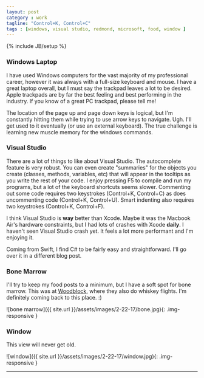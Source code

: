 ```yaml
---
layout: post
category : work
tagline: "Control+K, Control+C"
tags : [windows, visual studio, redmond, microsoft, food, window ]
---
```

{% include JB/setup %}

### Windows Laptop

I have used Windows computers for the vast majority of my professional career, however it was always with a full-size keyboard and mouse. I have a great laptop overall, but I must say the trackpad leaves a lot to be desired. Apple trackpads are by far the best feeling and best performing in the industry. If you know of a great PC trackpad, please tell me! 


The location of the page up and page down keys is logical, but I'm constantly hitting them while trying to use arrow keys to navigate. Ugh. I'll get used to it eventually (or use an external keyboard). The true challenge is learning  new muscle memory for the windows commands.


### Visual Studio

There are a lot of things to like about Visual Studio. The autocomplete feature is very robust. You can even create "summaries" for the objects you create (classes, methods, variables, etc) that will appear in the tooltips as you write the rest of your code. I enjoy pressing F5 to compile and run my programs, but a lot of the keyboard shortcuts seems slower. Commenting out some code requires two keystrokes (Control+K, Control+C) as does uncommenting code (Control+K, Control+U). Smart indenting also requires two keystrokes (Control+K, Control+F).


I think Visual Studio is **way** better than Xcode. Maybe it was the Macbook Air's hardware constraints, but I had lots of crashes with Xcode **daily**. I haven't seen Visual Studio crash yet. It feels a lot more performant and I'm enjoying it.


Coming from Swift, I find C# to be fairly easy and straightforward. I'll go over it in a different blog post.

### Bone Marrow

I'll try to keep my food posts to a minimum, but I have a soft spot for bone marrow. This was at [Woodblock](http://www.woodblockredmond.com/), where they also do whiskey flights. I'm definitely coming back to this place. :)

![bone marrow]({{ site.url }}/assets/images/2-22-17/bone.jpg){: .img-responsive }


### Window

This view will never get old.

![window]({{ site.url }}/assets/images/2-22-17/window.jpg){: .img-responsive }


---
